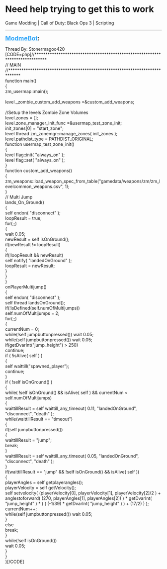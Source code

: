 # Need help trying to get this to work
Game Modding | Call of Duty: Black Ops 3 | Scripting

---
<strong style="font-size: 1.4em;"><span style="text-decoration: underline;text-decoration-color: #34a7f9;"><span style="color:#34a7f9;">ModmeBot</span></span>:</strong>

<p>Thread By: Stonermagoo420<br />[CODE=php]//*****************************************************************************<br />// MAIN<br />//*****************************************************************************<br />function main()<br />{<br />zm_usermap::main();<br /><br />level._zombie_custom_add_weapons =&amp;custom_add_weapons;<br /><br />//Setup the levels Zombie Zone Volumes<br />level.zones = [];<br />level.zone_manager_init_func =&amp;usermap_test_zone_init;<br />init_zones[0] = &quot;start_zone&quot;;<br />level thread zm_zonemgr::manage_zones( init_zones );<br />level.pathdist_type = PATHDIST_ORIGINAL;<br />function usermap_test_zone_init()<br />{<br />level flag::init( &quot;always_on&quot; );<br />level flag::set( &quot;always_on&quot; );<br />}<br />function custom_add_weapons()<br />{<br />zm_weapons::load_weapon_spec_from_table(&quot;gamedata/weapons/zm/zm_levelcommon_weapons.csv&quot;, 1);<br />}<br />// Multi Jump<br />lands_On_Ground()<br />{<br />self endon( &quot;disconnect&quot; );<br />loopResult = true;<br />for(;;)<br />{<br />wait 0.05;<br />newResult = self isOnGround();<br />if(newResult != loopResult)<br />{<br />if(!loopResult &amp;&amp; newResult)<br />self notify( &quot;landedOnGround&quot; );<br />loopResult = newResult;<br />}<br />}<br />}<br />onPlayerMultijump()<br />{<br />self endon( &quot;disconnect&quot; );<br />self thread landsOnGround();<br />if(!isDefined(self.numOfMultijumps))<br />self.numOfMultijumps = 2;<br />for(;;)<br />{<br />currentNum = 0;<br />while(!self jumpbuttonpressed()) wait 0.05;<br />while(self jumpbuttonpressed()) wait 0.05;<br />if(getDvarInt(&quot;jump_height&quot;) &gt; 250)<br />continue;<br />if ( !isAlive( self ) )<br />{<br />self waittill(&quot;spawned_player&quot;);<br />continue;<br />}<br />if ( !self isOnGround() )<br />{<br />while( !self isOnGround() &amp;&amp; isAlive( self ) &amp;&amp; currentNum &lt; self.numOfMultijumps)<br />{<br />waittillResult = self waittill_any_timeout( 0.11, &quot;landedOnGround&quot;, &quot;disconnect&quot;, &quot;death&quot; );<br />while(waittillResult == &quot;timeout&quot;)<br />{<br />if(self jumpbuttonpressed())<br />{<br />waittillResult = &quot;jump&quot;;<br />break;<br />}<br />waittillResult = self waittill_any_timeout( 0.05, &quot;landedOnGround&quot;, &quot;disconnect&quot;, &quot;death&quot; );<br />}<br />if(waittillResult == &quot;jump&quot; &amp;&amp; !self isOnGround() &amp;&amp; isAlive( self ))<br />{<br />playerAngles = self getplayerangles();<br />playerVelocity = self getVelocity();<br />self setvelocity( (playerVelocity[0], playerVelocity[1], playerVelocity[2]/2 ) + anglestoforward( (270, playerAngles[1], playerAngles[2]) ) * getDvarInt( &quot;jump_height&quot; ) * ( ( (-1/39) * getDvarInt( &quot;jump_height&quot; ) ) + (17/2) ) );<br />currentNum++;<br />while(self jumpbuttonpressed()) wait 0.05;<br />}<br />else<br />break;<br />}<br />while(!self isOnGround())<br />wait 0.05;<br />}<br />}<br />}[/CODE]</p>
